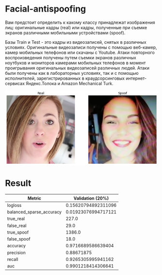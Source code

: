 # Facial-antispoofing

Вам предстоит определить к какому классу принадлежат изображения лиц: оригинальные кадры (real) или кадры, полученные при съемке экранов различными мобильными устройствами (spoof).

Базы Train и Test - это кадры из видеозаписей, снятых в различных условиях. Оригинальные видеозаписи получены с помощью веб-камер, камер мобильных телефонов или скачаны c Youtube. Атаки повторного воспроизведения получены путем съемки экранов различных ноутбуков и мониторов камерами мобильных телефонов в момент проигрывания оригинальных видеозаписей различных людей. Атаки были получены как в лабораторных условиях, так и с помощью исполнителей, зарегистрированных в краудсорсинговых интернет-сервисах Яндекс.Толока и Amazon Mechanical Turk.

![alt text](./image_faces.png "Faces example")

# Result

| Metric                   | Validation (20%)    |
|--------------------------|---------------------|
| logloss                  | 0.15620794892311096 |
| balanced_sparse_accuracy | 0.01923076994717121 |
| true_real                | 227.0               |
| false_real               | 29.0                |
| true_spoof               | 1386.0              |
| false_spoof              | 18.0                |
| accuracy                 | 0.9716689586639404  |
| precision                | 0.88671875          |
| recall                   | 0.9265305995941162  |
| auc                      | 0.9901218414306641  |



